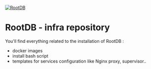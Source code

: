 
[![RootDB](https://www.rootdb.fr/assets/logo_name_blue_500x250.png)]()

# RootDB - infra repository

You'll find everything related to the installation of RootDB :
* docker images
* install bash script
* templates for services configuration like Nginx proxy, supervisor..



